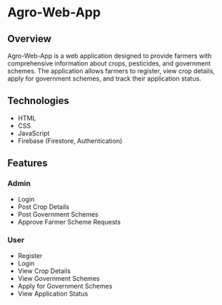 # Agro-Web-App

## Overview
Agro-Web-App is a web application designed to provide farmers with comprehensive information about crops, pesticides, and government schemes. The application allows farmers to register, view crop details, apply for government schemes, and track their application status.

## Technologies
- HTML
- CSS
- JavaScript
- Firebase (Firestore, Authentication)

## Features
### Admin
- Login
- Post Crop Details
- Post Government Schemes
- Approve Farmer Scheme Requests

### User
- Register
- Login
- View Crop Details
- View Government Schemes
- Apply for Government Schemes
- View Application Status
